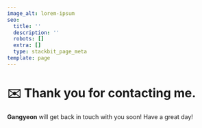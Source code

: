 ```yaml
---
image_alt: lorem-ipsum
seo:
  title: ''
  description: ''
  robots: []
  extra: []
  type: stackbit_page_meta
template: page
---
```

# ✉️  Thank you for contacting me.

**Gangyeon** will get back in touch with you soon! Have a great day!
